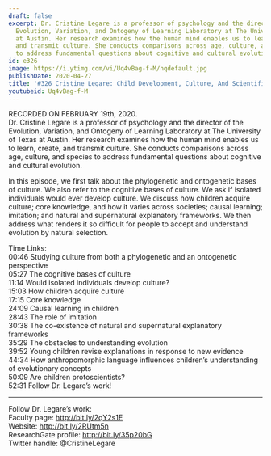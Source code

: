 ```yaml
---
draft: false
excerpt: Dr. Cristine Legare is a professor of psychology and the director of the
  Evolution, Variation, and Ontogeny of Learning Laboratory at The University of Texas
  at Austin. Her research examines how the human mind enables us to learn, create,
  and transmit culture. She conducts comparisons across age, culture, and species
  to address fundamental questions about cognitive and cultural evolution.
id: e326
image: https://i.ytimg.com/vi/Uq4vBag-f-M/hqdefault.jpg
publishDate: 2020-04-27
title: '#326 Cristine Legare: Child Development, Culture, And Scientific Reasoning'
youtubeid: Uq4vBag-f-M
---
```

RECORDED ON FEBRUARY 19th, 2020.  
Dr. Cristine Legare is a professor of psychology and the director of the Evolution, Variation, and Ontogeny of Learning Laboratory at The University of Texas at Austin. Her research examines how the human mind enables us to learn, create, and transmit culture. She conducts comparisons across age, culture, and species to address fundamental questions about cognitive and cultural evolution.

In this episode, we first talk about the phylogenetic and ontogenetic bases of culture. We also refer to the cognitive bases of culture. We ask if isolated individuals would ever develop culture. We discuss how children acquire culture; core knowledge, and how it varies across societies; causal learning; imitation; and natural and supernatural explanatory frameworks. We then address what renders it so difficult for people to accept and understand evolution by natural selection.

Time Links:  
00:46  Studying culture from both a phylogenetic and an ontogenetic perspective  
05:27  The cognitive bases of culture  
11:14  Would isolated individuals develop culture?  
15:03  How children acquire culture  
17:15  Core knowledge  
24:09  Causal learning in children  
28:43  The role of imitation  
30:38  The co-existence of natural and supernatural explanatory frameworks  
35:29  The obstacles to understanding evolution  
39:52  Young children revise explanations in response to new evidence  
44:34  How anthropomorphic language influences children’s understanding of evolutionary concepts  
50:09  Are children protoscientists?  
52:31  Follow Dr. Legare’s work!

---

Follow Dr. Legare’s work:  
Faculty page: http://bit.ly/2qY2s1E  
Website: http://bit.ly/2RUtm5n  
ResearchGate profile: http://bit.ly/35p20bG  
Twitter handle: @CristineLegare
